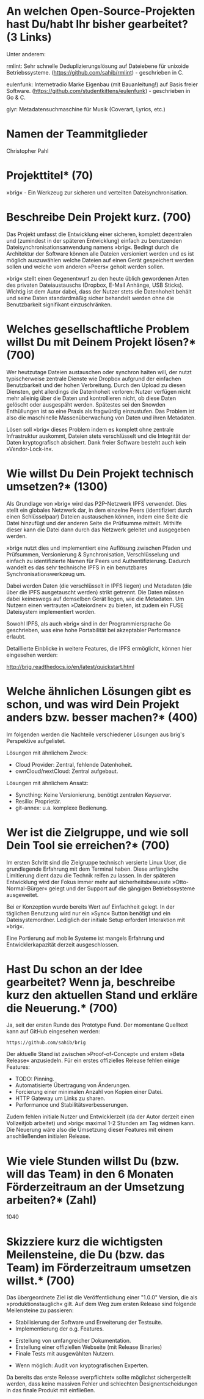 # An welchen Open-Source-Projekten hast Du/habt Ihr bisher gearbeitet? (3 Links)

Unter anderem:

rmlint: Sehr schnelle Deduplizierungslösung auf Dateiebene für unixoide Betriebssysteme.
(https://github.com/sahib/rmlint) - geschrieben in C.

eulenfunk: Internetradio Marke Eigenbau (mit Bauanleitung!) auf Basis freier Software.
(https://github.com/studentkittens/eulenfunk) - geschrieben in Go & C.

glyr: Metadatensuchmaschine für Musik (Coverart, Lyrics, etc.)

# Namen der Teammitglieder

Christopher Pahl

# Projekttitel* (70)

»brig« - Ein Werkzeug zur sicheren und verteilten Dateisynchronisation.

# Beschreibe Dein Projekt kurz. (700)

Das Projekt umfasst die Entwicklung einer sicheren, komplett dezentralen und
(zumindest in der späteren Entwicklung) einfach zu benutzenden
Dateisynchronisationsanwendung namens »brig«. Bedingt durch die Architektur der
Software können alle Dateien versioniert werden und es ist möglich
auszuwählen welche Dateien auf einen Gerät gespeichert werden sollen und welche
vom anderen »Peers« geholt werden sollen.

»brig« stellt einen Gegenentwurf zu den heute üblich gewordenen Arten des
privaten Dateiaustauschs (Dropbox, E-Mail Anhänge, USB Sticks). Wichtig ist dem
Autor dabei, dass der Nutzer stets die Datenhoheit behält und seine Daten
standardmäßig sicher behandelt werden ohne die Benutzbarkeit signifikant
einzuschränken.

# Welches gesellschaftliche Problem willst Du mit Deinem Projekt lösen?* (700)

Wer heutzutage Dateien austauschen oder synchron halten will, der nutzt
typischerweise zentrale Dienste wie Dropbox aufgrund der einfachen
Benutzbarkeit und der hohen Verbreitung. Durch den Upload zu diesen Diensten,
geht allerdings die Datenhoheit verloren: Nutzer verfügen nicht mehr alleinig
über die Daten und kontrollieren nicht, ob diese Daten gelöscht oder ausgespäht
werden. Spätestes sei den Snowden Enthüllungen ist so eine Praxis als
fragwürdig einzustufen. Das Problem ist also die maschinelle Massenüberwachung
von Daten und ihren Metadaten.

Lösen soll »brig« dieses Problem indem es komplett ohne zentrale Infrastruktur auskommt,
Dateien stets verschlüsselt und die Integrität der Daten kryptografisch absichert.
Dank freier Software besteht auch kein »Vendor-Lock-in«.

# Wie willst Du Dein Projekt technisch umsetzen?* (1300)

Als Grundlage von »brig« wird das P2P-Netzwerk IPFS verwendet. Dies stellt ein
globales Netzwerk dar, in dem einzelne Peers (identifiziert durch einen
Schlüsselpaar) Dateien austauschen können, indem eine Seite die Datei hinzufügt
und der anderen Seite die Prüfsumme mitteilt. Mithilfe dieser kann die Datei
dann durch das Netzwerk geleitet und ausgegeben werden.

»brig« nutzt dies und implementiert eine Auflösung zwischen Pfaden
und Prüfsummen, Versionierung & Synchronisation, Verschlüsselung und einfach zu
identifizierte Namen für Peers und Authentifizierung. Dadurch wandelt es das
sehr technische IPFS in ein benutzbares Synchronisationswerkzeug um.

Dabei werden Daten (die verschlüsselt in IPFS liegen) und Metadaten (die über
die IPFS ausgetauscht werden) strikt getrennt. Die Daten müssen dabei keineswegs
auf demselben Gerät liegen, wie die Metadaten. Um Nutzern einen vertrauten
»Dateiordner« zu bieten, ist zudem ein FUSE Dateisystem implementiert worden.

Sowohl IPFS, als auch »brig« sind in der Programmiersprache Go geschrieben,
was eine hohe Portabilität bei akzeptabler Performance erlaubt.

Detaillierte Einblicke in weitere Features, die IPFS ermöglicht, können hier eingesehen werden:

http://brig.readthedocs.io/en/latest/quickstart.html

# Welche ähnlichen Lösungen gibt es schon, und was wird Dein Projekt anders bzw. besser machen?* (400)

Im folgenden werden die Nachteile verschiedener Lösungen aus brig's Perspektive aufgelistet.

Lösungen mit ähnlichem Zweck:

- Cloud Provider: Zentral, fehlende Datenhoheit.
- ownCloud/nextCloud: Zentral aufgebaut.

Lösungen mit ähnlichem Ansatz:

- Syncthing: Keine Versionierung, benötigt zentralen Keyserver.
- Resilio: Proprietär.
- git-annex: u.a. komplexe Bedienung.

# Wer ist die Zielgruppe, und wie soll Dein Tool sie erreichen?* (700)

Im ersten Schritt sind die Zielgruppe technisch versierte Linux User, die
grundlegende Erfahrung mit dem Terminal haben. Diese anfängliche Limitierung
dient dazu die Technik reifen zu lassen. In der späteren Entwicklung
wird der Fokus immer mehr auf sicherheitsbewusste »Otto-Normal-Bürger« gelegt
und der Support auf die gängigen Betriebssysteme ausgeweitet.

Bei er Konzeption wurde bereits Wert auf Einfachheit gelegt. In der täglichen
Benutzung wird nur ein »Sync« Button benötigt und ein Dateisystemordner.
Lediglich der initiale Setup erfordert Interaktion mit »brig«.

Eine Portierung auf mobile Systeme ist mangels Erfahrung und
Entwicklerkapazität derzeit ausgeschlossen.

# Hast Du schon an der Idee gearbeitet? Wenn ja, beschreibe kurz den aktuellen Stand und erkläre die Neuerung.* (700)

Ja, seit der ersten Runde des Prototype Fund.
Der momentane Quelltext kann auf GitHub eingesehen werden:

    https://github.com/sahib/brig

Der aktuelle Stand ist zwischen »Proof-of-Concept« und erstem »Beta Release«
anzusiedeln. Für ein erstes offizielles Release fehlen einige Features:

- TODO: Pinning.
- Automatisierte Übertragung von Änderungen.
- Forcierung einer minimalen Anzahl von Kopien einer Datei.
- HTTP Gateway um Links zu sharen.
- Performance und Stabilitätsverbesserungen.

Zudem fehlen initiale Nutzer und Entwicklerzeit (da der Autor derzeit einen
Vollzeitjob arbeitet) und »brig« maximal 1-2 Stunden am Tag widmen kann. Die
Neuerung wäre also die Umsetzung dieser Features mit einem anschließenden
initialen Release.

# Wie viele Stunden willst Du (bzw. will das Team) in den 6 Monaten Förderzeitraum an der Umsetzung arbeiten?* (Zahl)

1040

# Skizziere kurz die wichtigsten Meilensteine, die Du (bzw. das Team) im Förderzeitraum umsetzen willst.* (700)

Das übergeordnete Ziel ist die Veröffentlichung einer "1.0.0" Version, die als
»produktionstauglich« gilt. Auf dem Weg zum ersten Release sind folgende
Meilensteine zu passieren:

* Stabilisierung der Software und Erweiterung der Testsuite.
* Implementierung der o.g. Features.
- Erstellung von umfangreicher Dokumentation.
- Erstellung einer offiziellen Webseite (mit Release Binaries)
- Finale Tests mit ausgewählten Nutzern.
* Wenn möglich: Audit von kryptografischen Experten.

Da bereits das erste Release »verpflichtet« sollte möglichst sichergestellt werden,
dass keine massiven Fehler und schlechten Designentscheidungen in das finale Produkt mit einfließen.
